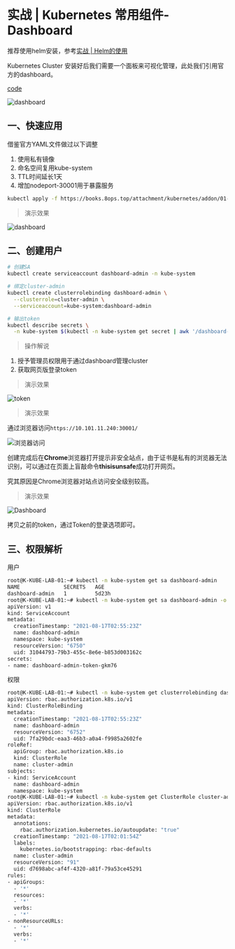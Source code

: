 # 实战 | Kubernetes 常用组件-Dashboard

推荐使用helm安装，参考[实战 | Helm的使用](kubernetes/05-helm.md)



Kubernetes Cluster 安装好后我们需要一个面板来可视化管理，此处我们引用官方的dashboard。

[code](https://github.com/kubernetes/dashboard)

![dashboard](../images/kubernetes/screen/03-11.png)



## 一、快速应用

借鉴官方YAML文件做过以下调整

1. 使用私有镜像
2. 命名空间复用kube-system
3. TTL时间延长1天
4. 增加nodeport-30001用于暴露服务

```bash
kubectl apply -f https://books.8ops.top/attachment/kubernetes/addon/01-kube-dashboard.yaml
```



> 演示效果

![dashboard](../images/kubernetes/screen/03-09.png)



## 二、创建用户

```bash
# 创建SA
kubectl create serviceaccount dashboard-admin -n kube-system

# 绑定cluster-admin
kubectl create clusterrolebinding dashboard-admin \
  --clusterrole=cluster-admin \
  --serviceaccount=kube-system:dashboard-admin

# 输出token
kubectl describe secrets \
  -n kube-system $(kubectl -n kube-system get secret | awk '/dashboard-admin/{print $1}')
```



> 操作解说

1. 授予管理员权限用于通过dashboard管理cluster
2. 获取网页版登录token



> 演示效果

![token](../images/kubernetes/screen/03-10.png)



> 演示效果

通过浏览器访问`https://10.101.11.240:30001/`

![浏览器访问](../images/kubernetes/screen/03-12.png)

创建完成后在**Chrome**浏览器打开提示非安全站点，由于证书是私有的浏览器无法识别，可以通过在页面上盲敲命令**thisisunsafe**成功打开网页。

究其原因是Chrome浏览器对站点访问安全级别较高。



> 演示效果

![Dashboard](../images/kubernetes/screen/03-13.png)

拷贝之前的token，通过Token的登录选项即可。



## 三、权限解析

用户

```bash
root@K-KUBE-LAB-01:~# kubectl -n kube-system get sa dashboard-admin
NAME              SECRETS   AGE
dashboard-admin   1         5d23h
root@K-KUBE-LAB-01:~# kubectl -n kube-system get sa dashboard-admin -o yaml
apiVersion: v1
kind: ServiceAccount
metadata:
  creationTimestamp: "2021-08-17T02:55:23Z"
  name: dashboard-admin
  namespace: kube-system
  resourceVersion: "6750"
  uid: 31044793-79b3-455c-8e6e-b853d003162c
secrets:
- name: dashboard-admin-token-gkm76
```

权限

```bash
root@K-KUBE-LAB-01:~# kubectl -n kube-system get clusterrolebinding dashboard-admin -o yaml
apiVersion: rbac.authorization.k8s.io/v1
kind: ClusterRoleBinding
metadata:
  creationTimestamp: "2021-08-17T02:55:23Z"
  name: dashboard-admin
  resourceVersion: "6752"
  uid: 7fa29bdc-eaa3-46b3-a0a4-f9985a2602fe
roleRef:
  apiGroup: rbac.authorization.k8s.io
  kind: ClusterRole
  name: cluster-admin
subjects:
- kind: ServiceAccount
  name: dashboard-admin
  namespace: kube-system
root@K-KUBE-LAB-01:~# kubectl -n kube-system get ClusterRole cluster-admin -o yaml
apiVersion: rbac.authorization.k8s.io/v1
kind: ClusterRole
metadata:
  annotations:
    rbac.authorization.kubernetes.io/autoupdate: "true"
  creationTimestamp: "2021-08-17T02:01:54Z"
  labels:
    kubernetes.io/bootstrapping: rbac-defaults
  name: cluster-admin
  resourceVersion: "91"
  uid: d7698abc-af4f-4320-a81f-79a53ce45291
rules:
- apiGroups:
  - '*'
  resources:
  - '*'
  verbs:
  - '*'
- nonResourceURLs:
  - '*'
  verbs:
  - '*'
```





